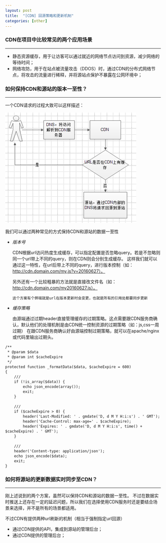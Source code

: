 ```yaml
---
layout: post
title:  "[CDN] 回源策略和更新机制"
categories: [other]
---
```


### CDN在项目中比较常见的两个应用场景
--------------------------------------

* 静态资源缓存，用于让访客可以通过就近的网络节点访问到资源，减少网络的等待时间；
* 网络攻防，用于在站点被流量攻击（DDOS）时，通过CDN的分布式网络节点，将攻击的流量进行稀释，并将源站点保护不暴露在公网环境中；



### 如何保持CDN和源站的版本一至性？
--------------------------------------

一个CDN请求的过程大致可以这样描述：

![cdn-source](/public/images/cdn-source.png)

我们可以通过两种常见的方式保持CDN和源站的数据一至性

+ *版本号*

	CDN根据url访问热度生成缓存，可以指定配置是否忽略query。若是不忽略则同一个url带上不同的query，则在CDN则会分别生成缓存。
	这样我们就可以通过这一特性，在url后带上不同的query，进行版本控制（如：http://cdn.domain.com/my.js?v=20160627）。

	另外还有一个比较粗暴的方法就是直接改文件名（如：http://cdn.domain.com/my20160627.js）。

	`这个方案有个弊端就是url在版本更新时会变更，也就是所有的引用处都要同步更新`

+ *缓存策略*

	由源端通过过期header直接管理缓存的过期策略。这点需要跟CDN服务商确认，默认他们的处理机制是由CDN统一控制资源的过期策略（如：js,css一周过期）
	在跟CDN服务商确认好由源端控制过期策略，就可以在apache/nginx或代码里输出过期头。

```
/**
 * @param $data
 * @param int $cacheExpire
 */
protected function _formatData($data, $cacheExpire = 600)
{
	///
	if (!is_array($data)) {
		echo json_encode(array());
		exit;
	}

	///
	if ($cacheExpire > 0) {
		header('Last-Modified: ' . gmdate('D, d M Y H:i:s') . ' GMT');
		header('Cache-Control: max-age=' . $cacheExpire);
		header('Expires: ' . gmdate('D, d M Y H:i:s', time() + $cacheExpire) . ' GMT');
	}

	///
	header('Content-type: application/json');
	echo json_encode($data);
	exit;
}
```


### 如何将源站的更新数据实时同步至CDN？
--------------------------------------

刚上述说到的两个方案，虽然可以保持CDN和源站的数据一至性。
不过在数据实时推送上还存在一定的延迟问题，所以我们在选择使用CDN服务时还是要结合场景来选择，并不是所有的场景都适用。

不过CDN有提供两种url刷新的机制（相当于强制指定url回源）

* 通过CDN提供的API，集成到源站的管理后台；
* 通过CDN提供的管理后台；

